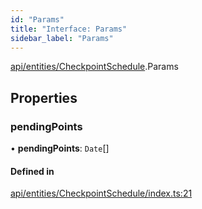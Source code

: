 ```yaml
---
id: "Params"
title: "Interface: Params"
sidebar_label: "Params"
---
```


[api/entities/CheckpointSchedule](../../../../../modules/API/Entities/CheckpointSchedule/CheckpointSchedule.md).Params

## Properties

### pendingPoints

• **pendingPoints**: `Date`[]

#### Defined in

[api/entities/CheckpointSchedule/index.ts:21](https://github.com/PolymeshAssociation/polymesh-sdk/blob/fe2e6dd1d/src/api/entities/CheckpointSchedule/index.ts#L21)
